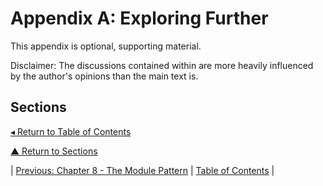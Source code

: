 # Appendix A: Exploring Further
This appendix is optional, supporting material.

Disclaimer: The discussions contained within are more heavily influenced by the author's opinions than the main text is.

## Sections

[◂ Return to Table of Contents](../README.md)

[▲ Return to Sections](#sections)

| [Previous: Chapter 8 - The Module Pattern](../08/README.md) | [Table of Contents](../README.md#table-of-contents) |
